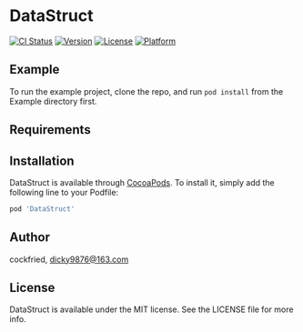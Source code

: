 # DataStruct

[![CI Status](https://img.shields.io/travis/cockfried/DataStruct.svg?style=flat)](https://travis-ci.org/cockfried/DataStruct)
[![Version](https://img.shields.io/cocoapods/v/DataStruct.svg?style=flat)](https://cocoapods.org/pods/DataStruct)
[![License](https://img.shields.io/cocoapods/l/DataStruct.svg?style=flat)](https://cocoapods.org/pods/DataStruct)
[![Platform](https://img.shields.io/cocoapods/p/DataStruct.svg?style=flat)](https://cocoapods.org/pods/DataStruct)

## Example

To run the example project, clone the repo, and run `pod install` from the Example directory first.

## Requirements

## Installation

DataStruct is available through [CocoaPods](https://cocoapods.org). To install
it, simply add the following line to your Podfile:

```ruby
pod 'DataStruct'
```

## Author

cockfried, dicky9876@163.com

## License

DataStruct is available under the MIT license. See the LICENSE file for more info.
